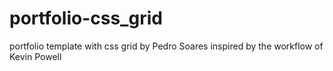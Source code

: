 # portfolio-css_grid
portfolio template with css grid by Pedro Soares inspired by the workflow of Kevin Powell
